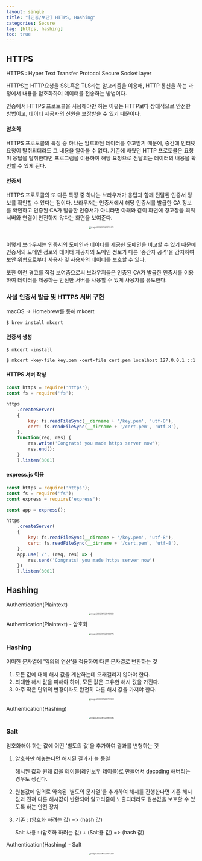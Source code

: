 ```yaml
---
layout: single
title: "[인증/보안] HTTPS, Hashing"
categories: Secure
tag: [https, hashing]
toc: true
---
```


## HTTPS

HTTPS : Hyper Text Transfer Protocol Secure Socket layer

HTTPS는 HTTP요청을 SSL혹은 TLS라는 알고리즘을 이용해, HTTP 통신을 하는 과정에서 내용을 암호화하여 데이터를 전송하는 방법이다.

인증에서 HTTPS 프로토콜을 사용해야만 하는 이유는 HTTP보다 상대적으로 안전한 방법이고, 데이터 제공자의 신원을 보장받을 수 있기 때문이다.

#### 암호화

HTTPS 프로토콜의 특징 중 하나는 암호화된 데이터를 주고받기 때문에, 중간에 인터넷 요청이 탈취되더라도 그 내용을 알아볼 수 없다. 기존에 배웠던 HTTP 프로토콜은 요청 미 응답을 탈취한다면 프로그램을 이용하여 해당 요청으로 전달되는 데이터의 내용을 확인할 수 있게 된다.

#### 인증서

HTTPS 프로토콜의 또 다른 특징 중 하나는 브라우저가 응답과 함께 전달된 인증서 정보를 확인할 수 있다는 점이다. 브라우저는 인증서에서 해당 인증서를 발급한 CA 정보를 확인하고 인증된 CA가 발급한 인증서가 아니라면 아래와 같이 화면에 경고창을 띄워 서버와 연결이 안전하지 않다는 화면을 보여준다.

<center>

<img src="../../images/2022-08-15-secure_first/image-20220815210719476.png" alt="image-20220815210719476" style="zoom: 33%;" />

</center><br>

이렇게 브라우저는 인증서의 도메인과 데이터를 제공한 도메인을 비교할 수 있기 때문에 인증서의 도메인 정보와 데이터 제공자의 도메인 정보가 다른 '중간자 공격'을 감지하여 보안 위협으로부터 사용자 및 사용자의 데이터를 보호할 수 있다.

또한 이런 경고를 직접 보여줌으로써 브라우저들은 인증된 CA가 발급한 인증서를 이용하여 데이터를 제공하는 안전한 서버를 사용할 수 있게 사용자를 유도한다.

### 사설 인증서 발급 및 HTTPS 서버 구현

macOS -> Homebrew를 통해 mkcert

```shell
$ brew install mkcert
```

#### 인증서 생성

```shell
$ mkcert -install
```

```shell
$ mkcert -key-file key.pem -cert-file cert.pem localhost 127.0.0.1 ::1
```

#### HTTPS 서버 작성

```js
const https = require('https');
const fs = require('fs');

https
	.createServer(
	{
		key: fs.readFileSync(__dirname + '/key.pem', 'utf-8'),
		cert: fs.readFileSync(__dirname + '/cert.pem', 'utf-8'),
	},
	function(req, res) {
		res.write('Congrats! you made https server now');
		res.end();
	}
	).listen(3001)
```

#### express.js 이용

```js
const https = require('https');
const fs = require('fs');
const express = require('express');

const app = express();

https
	.createServer(
	{
		key: fs.readFileSync(__dirname + '/key.pem', 'utf-8'),
		cert: fs.readFileSync(__dirname + '/cert.pem', 'utf-8'),
	},
	app.use('/', (req, res) => {
		res.send('Congrats! you made https server now')
	})
	).listen(3001)
```

## Hashing

Authentication(Plaintext)

<center>

<img src="../../images/2022-08-15-secure_first/image-20220815212421502.png" alt="image-20220815212421502" style="zoom: 33%;" />

</center>

Authentication(Plaintext) - 암호화

<center>

<img src="../../images/2022-08-15-secure_first/image-20220815212528775.png" alt="image-20220815212528775" style="zoom: 33%;" />

</center>

### Hashing

어떠한 문자열에 '임의의 연산'을 적용하여 다른 문자열로 변환하는 것

1. 모든 값에 대해 해시 값을 계산하는데 오래걸리지 않아야 한다.
2. 최대한 해시 값을 피해야 하며, 모든 값은 고유한 해시 값을 가진다.
3. 아주 작은 단위의 변경이라도 완전히 다른 해시 값을 가져야 한다.

<center>

<img src="../../images/2022-08-15-secure_first/image-20220815212723544.png" alt="image-20220815212723544" style="zoom: 33%;" />

</center>

Authentication(Hashing)

<center>

<img src="../../images/2022-08-15-secure_first/image-20220815212818045.png" alt="image-20220815212818045" style="zoom: 33%;" />

</center>

### Salt

암호화해야 하는 값에 어떤 '별도의 값'을 추가하여 결과를 변형하는 것

1. 암호화만 해놓는다면 해시된 결과가 늘 동일

   해시된 값과 원래 값을 테이블(레인보우 테이블)로 만들어서 decoding 해버리는 경우도 생긴다.

2. 원본값에 임의로 약속된 '별도의 문자열'을 추가하여 해시를 진행한다면 기존 해시값과 전혀 다른 해시값이 반환되어 알고리즘이 노출되더라도 원본값을 보호할 수 있도록 하는 안전 장치

3. 기존 : (암호화 하려는 값) => (hash 값)

   Salt 사용 : (암호화 하려는 값) + (Salt용 값) => (hash 값)

Authentication(Hashing) - Salt

<center>

<img src="../../images/2022-08-15-secure_first/image-20220815213154283.png" alt="image-20220815213154283" style="zoom: 33%;" />

</center>